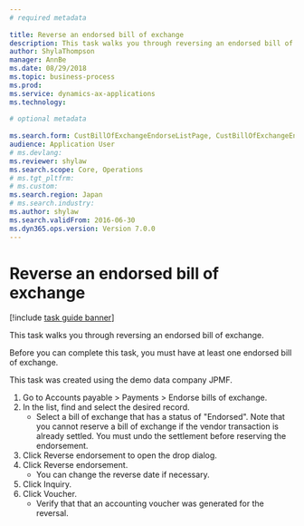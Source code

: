 ```yaml
--- 
# required metadata 
 
title: Reverse an endorsed bill of exchange
description: This task walks you through reversing an endorsed bill of exchange. 
author: ShylaThompson
manager: AnnBe 
ms.date: 08/29/2018
ms.topic: business-process 
ms.prod:  
ms.service: dynamics-ax-applications 
ms.technology:  
 
# optional metadata 
 
ms.search.form: CustBillOfExchangeEndorseListPage, CustBillOfExchangeEndorseReverse, LedgerTransVoucher   
audience: Application User 
# ms.devlang:  
ms.reviewer: shylaw
ms.search.scope: Core, Operations 
# ms.tgt_pltfrm:  
# ms.custom:  
ms.search.region: Japan
# ms.search.industry: 
ms.author: shylaw
ms.search.validFrom: 2016-06-30 
ms.dyn365.ops.version: Version 7.0.0 
---
```

# Reverse an endorsed bill of exchange

[!include [task guide banner](../../includes/task-guide-banner.md)]

This task walks you through reversing an endorsed bill of exchange.



Before you can complete this task, you must have at least one endorsed bill of exchange. 

This task was created using the demo data company JPMF.

1. Go to Accounts payable > Payments > Endorse bills of exchange.
2. In the list, find and select the desired record.
    * Select a bill of exchange that has a status of "Endorsed".  Note that you cannot reserve a bill of exchange if the vendor transaction is already settled. You must undo the settlement before reserving the endorsement.  
3. Click Reverse endorsement to open the drop dialog.
4. Click Reverse endorsement.
    * You can change the reverse date if necessary.  
5. Click Inquiry.
6. Click Voucher.
    * Verify that that an accounting voucher was generated for the reversal.  

